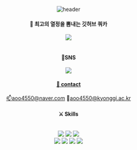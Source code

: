 <div align="center"> 

![header](https://capsule-render.vercel.app/api?type=cylinder&color=000000&height=150&section=header&text=Boongranii&fontColor=ffffff&fontSize=70&animation=fadeIn&fontAlignY=55&desc=%20&descAlignY=62&descAlign=62)
####  🐶 최고의 열정을 뽐내는 깃허브 쿼카
<a href="https://hits.seeyoufarm.com"><img src="https://hits.seeyoufarm.com/api/count/incr/badge.svg?url=https%3A%2F%2Fgithub.com%2Fbbjbc%2Fhit-counter&count_bg=%2360D680&title_bg=%23956031&icon=&icon_color=%23E7E7E7&title=hits&edge_flat=false"/></a>
<br/>
<br/>

####  :beginner:SNS
<a href="http://www.instagram.com/boongranii/"><img 
        src="http://img.shields.io/badge/-Instagram-E4405F?style=for-the-badge&logo=Instagram&link=https://www.instagram.com/boongranii/&logoColor=green"
        style="height : auto; margin-left : 10px; margin-right : 10px;"/>
        
#### :postbox: contact
<span>:mailbox:aoo4550@naver.com</span>  <span>:school:aoo4550@kyonggi.ac.kr</span>
  
#### ⚔️ Skills
<br/>
<img src="https://img.shields.io/badge/C-blue?style=for-the-badge&logo=C&logoColor=white">
<img src="https://img.shields.io/badge/JAVA-007396?style=for-the-badge&logo=Java&logoColor=white">
<img src="https://img.shields.io/badge/Python-3776AB?style=for-the-badge&logo=Python&logoColor=yellow"><br>
<img src="https://img.shields.io/badge/HTML5-E34F26?style=for-the-badge&logo=HTML5&logoColor=white">
<img src="https://img.shields.io/badge/CSS3-1572B6?style=for-the-badge&logo=CSS3&logoColor=white">
<img src="https://img.shields.io/badge/JavaScript-F7DF1E?style=for-the-badge&logo=JavaScript&logoColor=white">
<img src="https://img.shields.io/badge/React-61DAFB?style=for-the-badge&logo=React&logoColor=white"><br>
  
</div>


<!--
**bbjbc/bbjbc** is a ✨ _special_ ✨ repository because its `README.md` (this file) appears on your GitHub profile.

Here are some ideas to get you started:

- 🔭 I’m currently working on ...
- 🌱 I’m currently learning ...
- 👯 I’m looking to collaborate on ...
- 🤔 I’m looking for help with ...
- 💬 Ask me about ...
- 📫 How to reach me: ...
- 😄 Pronouns: ...
- ⚡ Fun fact: ...
-->
